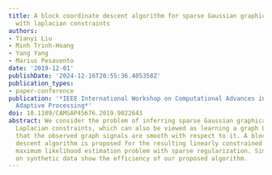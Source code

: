 ```yaml
---
title: A block coordinate descent algorithm for sparse Gaussian graphical model inference
  with laplacian constraints
authors:
- Tianyi Liu
- Minh Trinh-Hoang
- Yang Yang
- Marius Pesavento
date: '2019-12-01'
publishDate: '2024-12-16T20:55:36.405358Z'
publication_types:
- paper-conference
publication: '*IEEE International Workshop on Computational Advances in Multi-Sensor
  Adaptive Processing*'
doi: 10.1109/CAMSAP45676.2019.9022643
abstract: We consider the problem of inferring sparse Gaussian graphical models with
  Laplacian constraints, which can also be viewed as learning a graph Laplacian such
  that the observed graph signals are smooth with respect to it. A block coordinate
  descent algorithm is proposed for the resulting linearly constrained log-determinant
  maximum likelihood estimation problem with sparse regularization. Simulation results
  on synthetic data show the efficiency of our proposed algorithm.
---
```

